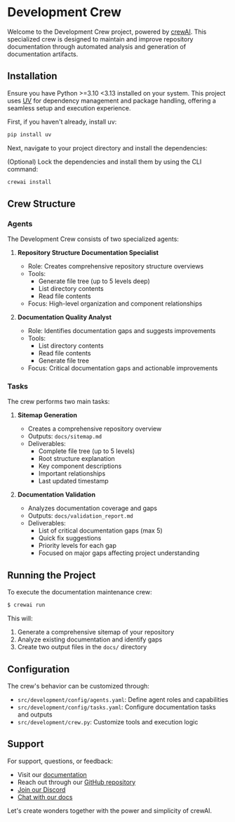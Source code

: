 # Development Crew

Welcome to the Development Crew project, powered by [crewAI](https://crewai.com). This specialized crew is designed to maintain and improve repository documentation through automated analysis and generation of documentation artifacts.

## Installation

Ensure you have Python >=3.10 <3.13 installed on your system. This project uses [UV](https://docs.astral.sh/uv/) for dependency management and package handling, offering a seamless setup and execution experience.

First, if you haven't already, install uv:

```bash
pip install uv
```

Next, navigate to your project directory and install the dependencies:

(Optional) Lock the dependencies and install them by using the CLI command:
```bash
crewai install
```

## Crew Structure

### Agents

The Development Crew consists of two specialized agents:

1. **Repository Structure Documentation Specialist**
   - Role: Creates comprehensive repository structure overviews
   - Tools: 
     - Generate file tree (up to 5 levels deep)
     - List directory contents
     - Read file contents
   - Focus: High-level organization and component relationships

2. **Documentation Quality Analyst**
   - Role: Identifies documentation gaps and suggests improvements
   - Tools:
     - List directory contents
     - Read file contents
     - Generate file tree
   - Focus: Critical documentation gaps and actionable improvements

### Tasks

The crew performs two main tasks:

1. **Sitemap Generation**
   - Creates a comprehensive repository overview
   - Outputs: `docs/sitemap.md`
   - Deliverables:
     - Complete file tree (up to 5 levels)
     - Root structure explanation
     - Key component descriptions
     - Important relationships
     - Last updated timestamp

2. **Documentation Validation**
   - Analyzes documentation coverage and gaps
   - Outputs: `docs/validation_report.md`
   - Deliverables:
     - List of critical documentation gaps (max 5)
     - Quick fix suggestions
     - Priority levels for each gap
     - Focused on major gaps affecting project understanding

## Running the Project

To execute the documentation maintenance crew:

```bash
$ crewai run
```

This will:
1. Generate a comprehensive sitemap of your repository
2. Analyze existing documentation and identify gaps
3. Create two output files in the `docs/` directory

## Configuration

The crew's behavior can be customized through:

- `src/development/config/agents.yaml`: Define agent roles and capabilities
- `src/development/config/tasks.yaml`: Configure documentation tasks and outputs
- `src/development/crew.py`: Customize tools and execution logic

## Support

For support, questions, or feedback:
- Visit our [documentation](https://docs.crewai.com)
- Reach out through our [GitHub repository](https://github.com/joaomdmoura/crewai)
- [Join our Discord](https://discord.com/invite/X4JWnZnxPb)
- [Chat with our docs](https://chatg.pt/DWjSBZn)

Let's create wonders together with the power and simplicity of crewAI.
